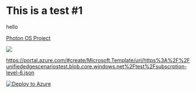 # This is a test #1

hello

[Photon OS Project](https://vmware.github.io/photon/)

<img src="https://aka.ms/deploytoazurebutton"/>


https://portal.azure.com/#create/Microsoft.Template/uri/https%3A%2F%2Funifiededgescenariostest.blob.core.windows.net%2Ftest%2Fsubscrption-level-6.json


[![Deploy to Azure](https://aka.ms/deploytoazurebutton)](https://portal.azure.com/#create/Microsoft.Template/uri/https%3A%2F%2Fraw.githubusercontent.com%2FAzure%2Fazure-quickstart-templates%2Fmaster%2F101-storage-account-create%2Fazuredeploy.json)


